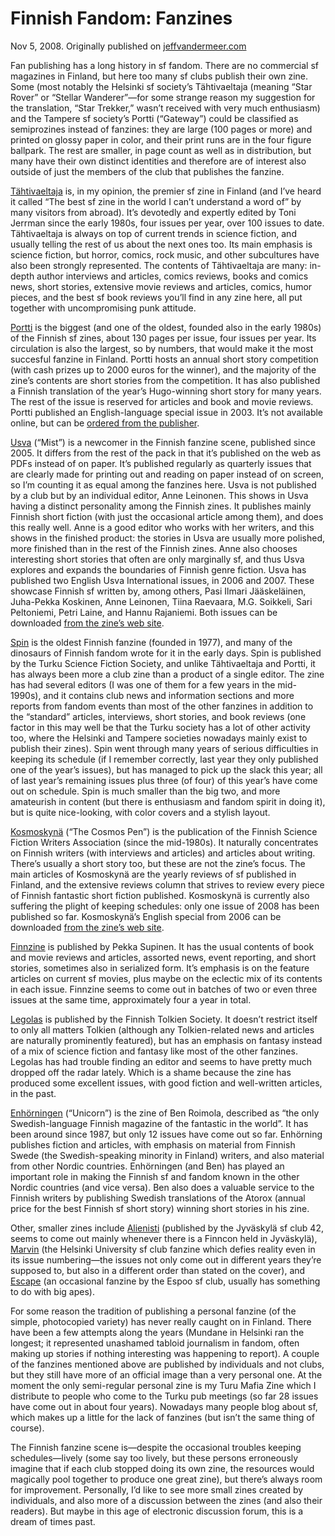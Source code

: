 # Finnish Fandom: Fanzines

Nov 5, 2008. Originally published on [jeffvandermeer.com](https://www.jeffvandermeer.com/2008/11/05/finnish-fandom-fanzines/)

Fan publishing has a long history in sf fandom. There are no commercial sf magazines in Finland, but here too many sf clubs publish their own zine. Some (most notably the Helsinki sf society’s Tähtivaeltaja (meaning “Star Rover” or “Stellar Wanderer”—for some strange reason my suggestion for the translation, “Star Trekker,” wasn’t received with very much enthusiasm) and the Tampere sf society’s Portti (“Gateway”) could be classified as semiprozines instead of fanzines: they are large (100 pages or more) and printed on glossy paper in color, and their print runs are in the four figure ballpark. The rest are smaller, in page count as well as in distribution, but many have their own distinct identities and therefore are of interest also outside of just the members of the club that publishes the fanzine.

[Tähtivaeltaja](http://www.tahtivaeltaja.com/) is, in my opinion, the premier sf zine in Finland (and I’ve heard it called “The best sf zine in the world I can’t understand a word of” by many visitors from abroad). It’s devotedly and expertly edited by Toni Jerrman since the early 1980s, four issues per year, over 100 issues to date. Tähtivaeltaja is always on top of current trends in science fiction, and usually telling the rest of us about the next ones too. Its main emphasis is science fiction, but horror, comics, rock music, and other subcultures have also been strongly represented. The contents of Tähtivaeltaja are many: in-depth author interviews and articles, comics reviews, books and comics news, short stories, extensive movie reviews and articles, comics, humor pieces, and the best sf book reviews you’ll find in any zine here, all put together with uncompromising punk attitude.

[Portti](http://www.sci.fi/~portti/) is the biggest (and one of the oldest, founded also in the early 1980s) of the Finnish sf zines, about 130 pages per issue, four issues per year. Its circulation is also the largest, so by numbers, that would make it the most succesful fanzine in Finland. Portti hosts an annual short story competition (with cash prizes up to 2000 euros for the winner), and the majority of the zine’s contents are short stories from the competition. It has also published a Finnish translation of the year’s Hugo-winning short story for many years. The rest of the issue is reserved for articles and book and movie reviews. Portti published an English-language special issue in 2003. It’s not available online, but can be [ordered from the publisher](http://www.sci.fi/~portti/index.php?sivu=special&menu=5).

[Usva](http://www.usvazine.net/english.htm) (“Mist”) is a newcomer in the Finnish fanzine scene, published since 2005. It differs from the rest of the pack in that it’s published on the web as PDFs instead of on paper. It’s published regularly as quarterly issues that are clearly made for printing out and reading on paper instead of on screen, so I’m counting it as equal among the fanzines here. Usva is not published by a club but by an individual editor, Anne Leinonen. This shows in Usva having a distinct personality among the Finnish zines. It publishes mainly Finnish short fiction (with just the occasional article among them), and does this really well. Anne is a good editor who works with her writers, and this shows in the finished product: the stories in Usva are usually more polished, more finished than in the rest of the Finnish zines. Anne also chooses interesting short stories that often are only marginally sf, and thus Usva explores and expands the boundaries of Finnish genre fiction. Usva has published two English Usva International issues, in 2006 and 2007. These showcase Finnish sf written by, among others, Pasi Ilmari Jääskeläinen, Juha-Pekka Koskinen, Anne Leinonen, Tiina Raevaara, M.G. Soikkeli, Sari Peltoniemi, Petri Laine, and Hannu Rajaniemi. Both issues can be downloaded [from the zine’s web site](http://www.usvazine.net/english.htm).

[Spin](http://www.tsfs.fi/spin/) is the oldest Finnish fanzine (founded in 1977), and many of the dinosaurs of Finnish fandom wrote for it in the early days. Spin is published by the Turku Science Fiction Society, and unlike Tähtivaeltaja and Portti, it has always been more a club zine than a product of a single editor. The zine has had several editors (I was one of them for a few years in the mid-1990s), and it contains club news and information sections and more reports from fandom events than most of the other fanzines in addition to the “standard” articles, interviews, short stories, and book reviews (one factor in this may well be that the Turku society has a lot of other activity too, where the Helsinki and Tampere societies nowadays mainly exist to publish their zines). Spin went through many years of serious difficulties in keeping its schedule (if I remember correctly, last year they only published one of the year’s issues), but has managed to pick up the slack this year; all of last year’s remaining issues plus three (of four) of this year’s have come out on schedule. Spin is much smaller than the big two, and more amateurish in content (but there is enthusiasm and fandom spirit in doing it), but is quite nice-looking, with color covers and a stylish layout.

[Kosmoskynä](http://www.kosmoskyna.net/English.htm) (“The Cosmos Pen”) is the publication of the Finnish Science Fiction Writers Association (since the mid-1980s). It naturally concentrates on Finnish writers (with interviews and articles) and articles about writing. There’s usually a short story too, but these are not the zine’s focus. The main articles of Kosmoskynä are the yearly reviews of sf published in Finland, and the extensive reviews column that strives to review every piece of Finnish fantastic short fiction published. Kosmoskynä is currently also suffering the plight of keeping schedules: only one issue of 2008 has been published so far. Kosmoskynä’s English special from 2006 can be downloaded [from the zine’s web site](http://www.kosmoskyna.net/English.htm).

[Finnzine](http://www.finnzine.com/) is published by Pekka Supinen. It has the usual contents of book and movie reviews and articles, assorted news, event reporting, and short stories, sometimes also in serialized form. It’s emphasis is on the feature articles on current sf movies, plus maybe on the eclectic mix of its contents in each issue. Finnzine seems to come out in batches of two or even three issues at the same time, approximately four a year in total.

[Legolas](http://www.suomentolkienseura.fi/e_publications.html) is published by the Finnish Tolkien Society. It doesn’t restrict itself to only all matters Tolkien (although any Tolkien-related news and articles are naturally prominently featured), but has an emphasis on fantasy instead of a mix of science fiction and fantasy like most of the other fanzines. Legolas has had trouble finding an editor and seems to have pretty much dropped off the radar lately. Which is a shame because the zine has produced some excellent issues, with good fiction and well-written articles, in the past.

[Enhörningen](http://www.enhorningen.net/) (“Unicorn”) is the zine of Ben Roimola, described as “the only Swedish-language Finnish magazine of the fantastic in the world”. It has been around since 1987, but only 12 issues have come out so far. Enhörning publishes fiction and articles, with emphasis on material from Finnish Swede (the Swedish-speaking minority in Finland) writers, and also material from other Nordic countries. Enhörningen (and Ben) has played an important role in making the Finnish sf and fandom known in the other Nordic countries (and vice versa). Ben also does a valuable service to the Finnish writers by publishing Swedish translations of the Atorox (annual price for the best Finnish sf short story) winning short stories in his zine.

Other, smaller zines include [Alienisti](http://www.scifi42.fi/alienisti/) (published by the Jyväskylä sf club 42, seems to come out mainly whenever there is a Finncon held in Jyväskylä), [Marvin](http://googoomuck.org/marvin) (the Helsinki University sf club fanzine which defies reality even in its issue numbering—the issues not only come out in different years they’re supposed to, but also in a different order than stated on the cover), and [Escape](http://www.esc-ape.net/julkaisut.html) (an occasional fanzine by the Espoo sf club, usually has something to do with big apes).

For some reason the tradition of publishing a personal fanzine (of the simple, photocopied variety) has never really caught on in Finland. There have been a few attempts along the years (Mundane in Helsinki ran the longest; it represented unashamed tabloid journalism in fandom, often making up stories if nothing interesting was happening to report). A couple of the fanzines mentioned above are published by individuals and not clubs, but they still have more of an official image than a very personal one. At the moment the only semi-regular personal zine is my Turu Mafia Zine which I distribute to people who come to the Turku pub meetings (so far 28 issues have come out in about four years). Nowadays many people blog about sf, which makes up a little for the lack of fanzines (but isn’t the same thing of course).

The Finnish fanzine scene is—despite the occasional troubles keeping schedules—lively (some say too lively, but these persons erroneously imagine that if each club stopped doing its own zine, the resources would magically pool together to produce one great zine), but there’s always room for improvement. Personally, I’d like to see more small zines created by individuals, and also more of a discussion between the zines (and also their readers). But maybe in this age of electronic discussion forum, this is a dream of times past.

